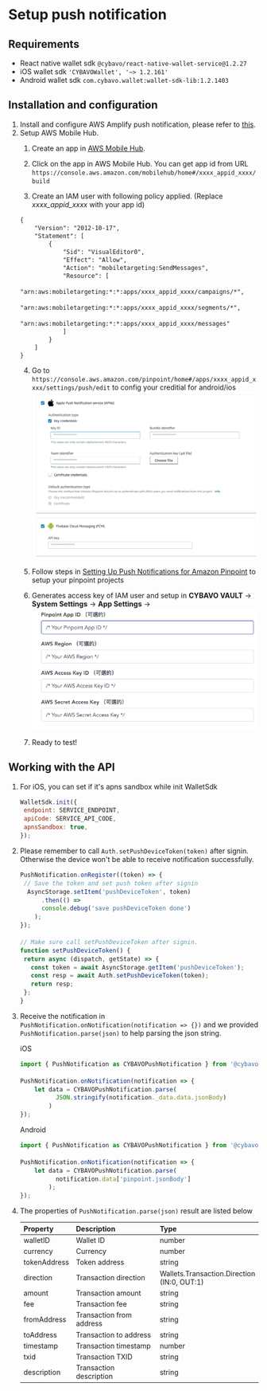 # Setup push notification
## Requirements
- React native wallet sdk `@cybavo/react-native-wallet-service@1.2.27`
- iOS wallet sdk `'CYBAVOWallet', '~> 1.2.161'`
- Android wallet sdk `com.cybavo.wallet:wallet-sdk-lib:1.2.1403`
## Installation and configuration
1. Install and configure AWS Amplify push notification, please refer to [this](https://aws-amplify.github.io/docs/js/push-notifications).
2. Setup AWS Mobile Hub.
    1. Create an app in [AWS Mobile Hub](https://console.aws.amazon.com/mobilehub/home#/). 
    2. Click on the app in AWS Mobile Hub. You can get app id from URL `https://console.aws.amazon.com/mobilehub/home#/xxxx_appid_xxxx/build`

    3. Create an IAM user with following policy applied. (Replace *xxxx_appid_xxxx* with your app id)
    ```
    {
        "Version": "2012-10-17",
        "Statement": [
            {
                "Sid": "VisualEditor0",
                "Effect": "Allow",
                "Action": "mobiletargeting:SendMessages",
                "Resource": [
                    "arn:aws:mobiletargeting:*:*:apps/xxxx_appid_xxxx/campaigns/*",
                    "arn:aws:mobiletargeting:*:*:apps/xxxx_appid_xxxx/segments/*",
                    "arn:aws:mobiletargeting:*:*:apps/xxxx_appid_xxxx/messages"
                ]
            }
        ]
    }
    ```
    4. Go to `https://console.aws.amazon.com/pinpoint/home#/apps/xxxx_appid_xxxx/settings/push/edit` to config your creditial for android/ios
    ![image](images/aws_pinpoint_push.png)

    5. Follow steps in [Setting Up Push Notifications for Amazon Pinpoint](https://docs.aws.amazon.com/pinpoint/latest/developerguide/mobile-push.html) to setup your pinpoint projects

    6. Generates access key of IAM user and setup in **CYBAVO VAULT** -> **System Settings** -> **App Settings** -> 
    ![image](images/pinpoint_settings.png)

    7. Ready to test!
## Working with the API
1. For iOS, you can set if it's apns sandbox while init WalletSdk
    ```javascript 1.8
   WalletSdk.init({
     endpoint: SERVICE_ENDPOINT,
     apiCode: SERVICE_API_CODE,
     apnsSandbox: true,
   });
    ```
2. Please remember to call `Auth.setPushDeviceToken(token)` after signin. Otherwise the device won't be able to receive notification successfully. 
    ```javascript 1.8
    PushNotification.onRegister((token) => {
     // Save the token and set push token after signin
      AsyncStorage.setItem('pushDeviceToken', token)
          .then(() =>
          console.debug('save pushDeviceToken done')
        );
    });
   
   // Make sure call setPushDeviceToken after signin. 
   function setPushDeviceToken() {
     return async (dispatch, getState) => {
       const token = await AsyncStorage.getItem('pushDeviceToken');
       const resp = await Auth.setPushDeviceToken(token);
       return resp;
     };
   }
    ```
3. Receive the notification in `PushNotification.onNotification(notification => {})` and we provided  `PushNotification.parse(json)` to help parsing the json string.
    
    iOS 
    ```javascript 1.8
    import { PushNotification as CYBAVOPushNotification } from '@cybavo/react-native-wallet-service';
    
    PushNotification.onNotification(notification => {
        let data = CYBAVOPushNotification.parse(
              JSON.stringify(notification._data.data.jsonBody)
            )
    });
    ```
    Android 
    ```javascript 1.8
    import { PushNotification as CYBAVOPushNotification } from '@cybavo/react-native-wallet-service';
    
    PushNotification.onNotification(notification => {
        let data = CYBAVOPushNotification.parse(
              notification.data['pinpoint.jsonBody']
            );
    });
    ```
4. The properties of `PushNotification.parse(json)` result are listed below

    Property    | Description  | Type  
    :------------|:------------|:-------
    walletID    | Wallet ID    |  number 
    currency    | Currency     |  number 
    tokenAddress  | Token address | string
    direction  | Transaction direction | Wallets.Transaction.Direction<br>(IN:0, OUT:1)
    amount  | Transaction amount | string
    fee  | Transaction fee | string
    fromAddress  | Transaction from address | string
    toAddress  | Transaction to address | string
    timestamp  | Transaction timestamp | number
    txid  | Transaction TXID | string
    description  | Transaction description | string

